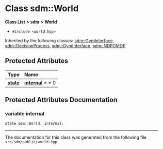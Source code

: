 
<NavBar active_item_id="2"/>

# Class sdm::World


[**Class List**](annotated.md) **>** [**sdm**](namespacesdm.md) **>** [**World**](classsdm_1_1World.md)





* `#include <world.hpp>`





Inherited by the following classes: [sdm::GymInterface](classsdm_1_1GymInterface.md),  [sdm::DecisionProcess](classsdm_1_1DecisionProcess.md),  [sdm::GymInterface](classsdm_1_1GymInterface.md),  [sdm::NDPOMDP](classsdm_1_1NDPOMDP.md)














## Protected Attributes

| Type | Name |
| ---: | :--- |
|  [**state**](namespacesdm.md#typedef-state) | [**internal**](classsdm_1_1World.md#variable-internal)   = = 0<br> |




## Protected Attributes Documentation


### variable internal 


```cpp
state sdm::World::internal;
```



------------------------------
The documentation for this class was generated from the following file `src/sdm/public/world.hpp`